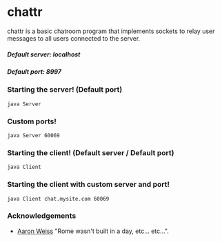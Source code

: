 # chattr #
chattr is a basic chatroom program that implements sockets to relay user messages to all users connected to the server.

##### Default server: localhost #####
##### Default port: 8997 #####

### Starting the server! (Default port) ###

	java Server

### Custom ports! ###

	java Server 60069

### Starting the client! (Default server / Default port) ###

	java Client

### Starting the client with custom server and port! ###

	java Client chat.mysite.com 60069

### Acknowledgements ###
* [Aaron Weiss](http://www.github.com/aaronweiss74) "Rome wasn't built in a day, etc... etc...".